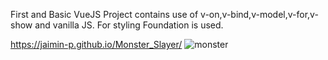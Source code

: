 First and Basic VueJS Project contains use of v-on,v-bind,v-model,v-for,v-show and vanilla JS.
For styling Foundation is used.
                      
https://jaimin-p.github.io/Monster_Slayer/
![monster](https://user-images.githubusercontent.com/37629359/45276402-0e1ef400-b490-11e8-8dd8-697ba9148fcb.PNG)
